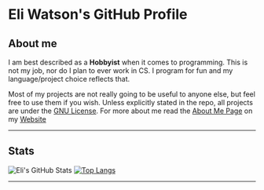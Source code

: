 # Eli Watson's GitHub Profile

## About me
I am best described as a **Hobbyist** when it comes to programming. This is not my job, nor do I plan to ever work in CS. I program for fun and my language/project choice reflects that.

Most of my projects are not really going to be useful to anyone else, but feel free to use them if you wish.
Unless explicitly stated in the repo, all projects are under the [GNU License](https://www.gnu.org/licenses/gpl-3.0.html).
For more about me read the [About Me Page](https://eli-watson.github.io/Home/Pages/About.html) on my [Website](https://eli-watson.github.io/Home/)

---

## Stats

![Eli's GitHub Stats](https://github-readme-stats.vercel.app/api?username=Eli-Watson&show_icons=true&theme=gruvbox)
[![Top Langs](https://github-readme-stats.vercel.app/api/top-langs/?username=Eli-Watson&layout=donut&theme=gruvbox)](https://github.com/anuraghazra/github-readme-stats)

---

